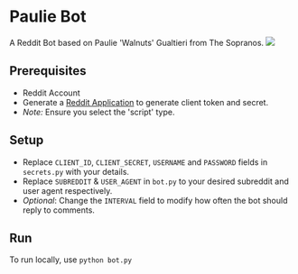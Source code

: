 # Paulie Bot
A Reddit Bot based on Paulie 'Walnuts' Gualtieri from The Sopranos.
![](https://media2.giphy.com/media/4UHVCPKYeWHYY/giphy.gif?cid=ecf05e47hhuj0e3gl486sxv9rk7rrki48jcbt03g0nb0gojk&rid=giphy.gif&ct=g)

## Prerequisites
* Reddit Account
* Generate a [Reddit Application](https://www.reddit.com/prefs/apps/) to generate client token and secret.
* *Note:* Ensure you select the 'script' type.

## Setup
* Replace `CLIENT_ID`, `CLIENT_SECRET`, `USERNAME` and `PASSWORD` fields in `secrets.py` with your details.
* Replace `SUBREDDIT` & `USER_AGENT` in `bot.py` to your desired subreddit and user agent respectively.
* *Optional*: Change the `INTERVAL` field to modify how often the bot should reply to comments.

## Run
To run locally, use `python bot.py`